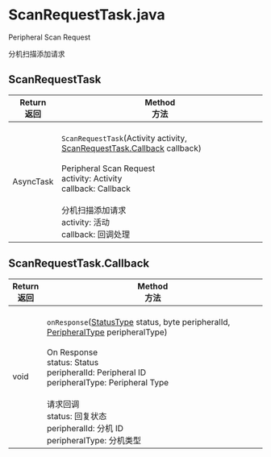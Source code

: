 # ScanRequestTask.java

Peripheral Scan Request

分机扫描添加请求

## ScanRequestTask
| Return <br/> 返回 | Method <br/> 方法 | 
| - | - |
| AsyncTask | <br/> `ScanRequestTask`(Activity activity, [ScanRequestTask.Callback](#ScanRequestTask.Callback) callback) <br/><br/> Peripheral Scan Request <br/> activity: Activity <br/> callback: Callback <br/><br/> 分机扫描添加请求 <br/> activity: 活动 <br/> callback: 回调处理 |

## ScanRequestTask.Callback
| Return <br/> 返回 | Method <br/> 方法 | 
| - | - |
| void | <br/> `onResponse`([StatusType](../define/StatusType.md) status, byte peripheralId, [PeripheralType](../define/PeripheralType.md) peripheralType) <br/><br/> On Response <br/> status: Status <br/> peripheralId: Peripheral ID <br/> peripheralType: Peripheral Type <br/><br/> 请求回调 <br/> status: 回复状态 <br/> peripheralId: 分机 ID <br/> peripheralType: 分机类型 |
